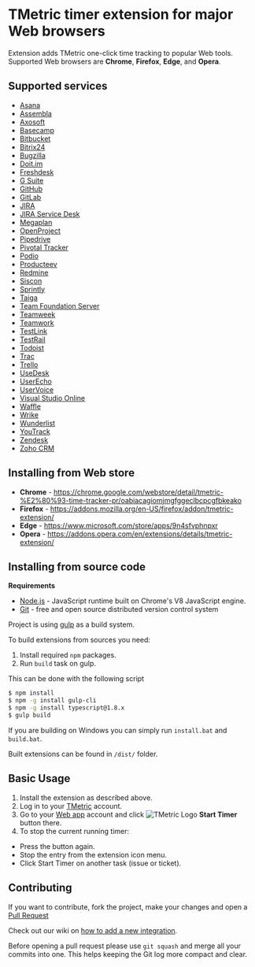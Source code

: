 # TMetric timer extension for major Web browsers
Extension adds TMetric one-click time tracking to popular Web tools. Supported
Web browsers are **Chrome**, **Firefox**, **Edge**, and **Opera**.

## Supported services
* [Asana](https://asana.com)
* [Assembla](https://www.assembla.com)
* [Axosoft](https://www.axosoft.com)
* [Basecamp](https://basecamp.com)
* [Bitbucket](https://bitbucket.org)
* [Bitrix24](https://www.bitrix24.com)
* [Bugzilla](https://www.bugzilla.org)
* [Doit.im](https://doit.im)
* [Freshdesk](https://freshdesk.com)
* [G Suite](https://gsuite.google.com)
* [GitHub](https://github.com)
* [GitLab](https://gitlab.com)
* [JIRA](https://www.atlassian.com/software/jira)
* [JIRA Service Desk](https://www.atlassian.com/software/jira/service-desk)
* [Megaplan](https://megaplan.ru)
* [OpenProject](https://www.openproject.org)
* [Pipedrive](https://www.pipedrive.com)
* [Pivotal Tracker](https://www.pivotaltracker.com)
* [Podio](https://podio.com)
* [Producteev](https://www.producteev.com)
* [Redmine](https://www.redmine.org)
* [Siscon](https://siscon.benner.com.br/)
* [Sprintly](https://sprint.ly)
* [Taiga](https://taiga.io)
* [Team Foundation Server](https://www.visualstudio.com/tfs/)
* [Teamweek](https://teamweek.com)
* [Teamwork](https://www.teamwork.com)
* [TestLink](http://testlink.org)
* [TestRail](http://www.gurock.com/testrail/)
* [Todoist](https://todoist.com)
* [Trac](https://trac.edgewall.org)
* [Trello](https://trello.com)
* [UseDesk](https://usedesk.com/)
* [UserEcho](https://userecho.com)
* [UserVoice](https://www.uservoice.com)
* [Visual Studio Online](https://www.visualstudio.com)
* [Waffle](https://waffle.io)
* [Wrike](https://www.wrike.com)
* [Wunderlist](https://www.wunderlist.com)
* [YouTrack](https://www.jetbrains.com/youtrack)
* [Zendesk](https://www.zendesk.com)
* [Zoho CRM](https://www.zoho.com/crm)

## Installing from Web store
* **Chrome** -  https://chrome.google.com/webstore/detail/tmetric-%E2%80%93-time-tracker-pr/oabiacagiomjmgfggeclbcpcgfbkeako
* **Firefox** - https://addons.mozilla.org/en-US/firefox/addon/tmetric-extension/
* **Edge** - https://www.microsoft.com/store/apps/9n4sfvphnpxr
* **Opera** - https://addons.opera.com/en/extensions/details/tmetric-extension/

## Installing from source code
**Requirements**
 - [Node.js](https://nodejs.org) - JavaScript runtime built on Chrome's V8 JavaScript engine.
 - [Git](https://git-scm.com) - free and open source distributed version control system

Project is using [gulp](https://gulpjs.com/) as a build system.

To build extensions from sources you need:
1. Install required `npm` packages.
2. Run `build` task on gulp.

This can be done with the following script
```sh
$ npm install
$ npm -g install gulp-cli
$ npm -g install typescript@1.8.x
$ gulp build
```

If you are building on Windows you can simply run `install.bat` and `build.bat`.

Built extensions can be found in `/dist/` folder.

## Basic Usage
1. Install the extension as described above.
2. Log in to your [TMetric](https;//tmetric.com) account.
3. Go to your [Web app](#supported-services) account and click
![TMetric Logo](/src/images/active19.png) **Start Timer** button there.
4. To stop the current running timer:
  * Press the button again.
  * Stop the entry from the extension icon menu.
  * Click Start Timer on another task (issue or ticket).

## Contributing
If you want to contribute, fork the project, make your changes and open a
[Pull Request](https://help.github.com/articles/creating-a-pull-request/)

Check out our wiki on
[how to add a new integration](https://github.com/DevartSoftware/tmetric-plugins/wiki/How-To:-Add-New-Integration).

Before opening a pull request please use `git squash` and merge all your commits
into one. This helps keeping the Git log more compact and clear.

